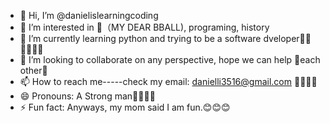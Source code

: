 - 👋 Hi, I’m @danielislearningcoding
- 👀 I’m interested in 🏀（MY DEAR BBALL), programing, history
- 🌱 I’m currently learning python and trying to be a software dveloper🧑‍💻🧑‍💻🧑‍💻
- 💞️ I’m looking to collaborate on any perspective, hope we can help 🙌each other🙌
- 📫 How to reach me-----check my email: danielli3516@gmail.com 👋👋👋👋
- 😄 Pronouns: A Strong man💪💪💪💪
- ⚡ Fun fact: Anyways, my mom said I am fun.😊😊😊

<!---
danielislearningcoding/danielislearningcoding is a ✨ special ✨ repository because its `README.md` (this file) appears on your GitHub profile.
You can click the Preview link to take a look at your changes.
--->
